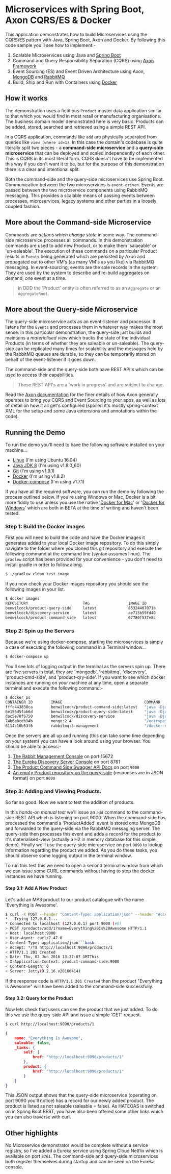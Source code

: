 # Microservices with Spring Boot, Axon CQRS/ES & Docker

This application demonstrates how to build Microservices using the CQRS/ES pattern with Java, Spring Boot, Axon and Docker. By following this code sample you'll see how to implement:-

1. Scalable Microservices using Java and [Spring Boot](http://projects.spring.io/spring-boot/)
2. Command and Query Responsibility Separation (CQRS) using [Axon Framework](http://www.axonframework.org/)
3. Event Sourcing (ES) and Event Driven Architecture using Axon, [MongoDB](https://www.mongodb.com/) and [RabbitMQ](https://www.rabbitmq.com/)
4. Build, Ship and Run with Containers using [Docker](http://docker.com)

## How it works

The demonstration uses a fictitious `Product` master data application similar to that which you would find in most retail or manufacturing organisations. The business domain model demonstrated here is very basic. Products can be added, stored, searched and retrieved using a simple REST API.

In a CQRS application, commands like `add` are physically separated from queries like `view (where id=1)`. In this case the domain's codebase is quite literally split two pieces - a **command-side microservice** and a **query-side microservice** that can  be deployed and scaled independently of each other.  This is CQRS in its most literal form. CQRS doesn't have to be implemented this way if you don't want it to be, but for the purpose of this demonstration there is a clear and intentional split.

Both the command-side and the query-side microservices use Spring Boot. Communication between the two microservices is `event-driven`. Events are passed between the two microservice components using RabbitMQ messaging. This provides a scalable means of passing events between processes, microservices, legacy systems and other parties in a loosely coupled fashion.

## More about the Command-side Microservice

Commands are _actions which change state_ in some way. The command-side microservice processes all commands. In this demonstration commands are used to add new Product, or to make them 'salaeable' or 'un-saleable'. The execution of these commands on a particular Product results in `Events` being generated which are persisted by Axon and propagated out to other VM's (as many VM's as you like) via RabbitMQ messaging. In event-sourcing, events are the sole records in the system. They are used by the system to describe and re-build aggregates on demand, one event at a time. 

> In DDD the 'Product' entity is often referred to as an `Aggregate` or an `AggregateRoot`.

## More about the Query-side Microservice

The query-side microservice acts as an event-listener and processor. It listens for the `Events` and processes them in whatever way makes the most sense. In this particular demonstration, the query-side just builds and maintains a *materialised view* which tracks the state of the individual Products (in terms of whether they are saleable or un-saleable). The query-side can be replicated many times for scalability and the messages held by the RabbitMQ queues are durable, so they can be temporarily stored on behalf of the event-listener if it goes down.

The command-side and the query-side both have REST API's which can be used to access their capabilities.

> These REST API's are a 'work in progress' and are subject to change.

Read the [Axon documentation](http://www.axonframework.org/download/) for the finer details of how Axon generally operates to bring you CQRS and Event Sourcing to your apps, as well as lots of detail on how it all get's configured (spoiler: it's mostly spring-context XML for the setup and some Java extensions and annotations within the code).

## Running the Demo

To run the demo you'll need to have the following software installed on your machine...

- [Linux](http://ubuntu.com) (I'm using Ubuntu 16.04)
- [Java JDK 8](http://www.oracle.com/technetwork/java/javase/downloads/jdk8-downloads-2133151.html) (I'm using v1.8.0_60)
- [Git](https://git-scm.com/) (I'm using v1.9.1)
- [Docker](https://www.docker.com/) (I'm using v1.8.2)
- [Docker-compose](https://www.docker.com/) (I'm using v1.7.1)

If you have all the required software, you can run the demo by following the process outlined below. If you're using Windows or Mac, Docker is a bit more fiddly to use unless you use the native '[Docker for Mac](https://blog.docker.com/2016/03/docker-for-mac-windows-beta/)' or '[Docker for Windows](https://blog.docker.com/2016/03/docker-for-mac-windows-beta/)' which are both in BETA at the time of writing and haven't been tested.

### Step 1: Build the Docker images

First you will need to build the code and have the Docker images it generates added to your local Docker image repository. To do this simply navigate to the folder where you cloned this git repository and execute the following command at the command line (syntax assumes linux). The `gradlew` script has been provided for your convenience - you don't need to install gradle in order to follow along.

```bash
$ ./gradlew clean test image
```

If you now check your Docker images repository you should see the following images in your list.

```bash
$ docker images
REPOSITORY                        TAG                 IMAGE ID            CREATED             SIZE
benwilcock/product-query-side     latest              85324407071a        0 minutes ago      270.3 MB
benwilcock/discovery-service      latest              ae715b59fd40        0 minutes ago      241.7 MB
benwilcock/product-command-side   latest              67780f537e8c        0 minutes ago      248.5 MB
```

### Step 2: Spin up the Servers

Because we're using docker-compose, starting the microservices is simply a case of executing the following command in a Terminal window... 

```bash
$ docker-compose up
```

You'll see lots of logging output in the terminal as the servers spin up. There are five servers in total, they are 'mongodb', 'rabbitmq', 'discovery', 'product-cmd-side', and 'product-qry-side'. If you want to see which docker instances are running on your machine at any time, open a separate terminal and execute the following command:-
 
```bash
$ docker ps
CONTAINER ID        IMAGE                                    COMMAND                  CREATED             STATUS              PORTS                                                                                         NAMES
fffc443838ca        benwilcock/product-command-side:latest   "java -Djava.security"   38 minutes ago      Up 38 minutes       0.0.0.0:9000-9001->9000-9001/tcp                                                              product-cmd-side
6e156d5fab6d        benwilcock/product-query-side:latest     "java -Djava.security"   38 minutes ago      Up 38 minutes       0.0.0.0:9090-9091->9090-9091/tcp                                                              product-qry-side
dac5e70f6750        benwilcock/discovery-service             "java -Djava.security"   38 minutes ago      Up 38 minutes       0.0.0.0:8761->8761/tcp                                                                        discovery
74b6a0ceb94b        mongo:2.4                                "/entrypoint.sh mongo"   38 minutes ago      Up 38 minutes       0.0.0.0:32771->27017/tcp                                                                      mongodb
6114c16b53f6        rabbitmq:3-management                    "/docker-entrypoint.s"   38 minutes ago      Up 38 minutes       4369/tcp, 5671/tcp, 15671/tcp, 25672/tcp, 0.0.0.0:15672->15672/tcp, 0.0.0.0:32770->5672/tcp   rabbitmq
```

Once the servers are all up and running (this can take some time depending on your system) you can have a look around using your browser. You should be able to access:-
 
 1. [The Rabbit Management Console](http://localhost:15672) on port 15672
 2. [The Eureka Discovery Server Console](http://localhost:8761) on port 8761
 3. [The Product Command Side Swagger API Docs](http://localhost:9000/swagger-ui.html) on port `9000`
 4. [An empty Product repository on the query-side](http://localhost:9090/products) (responses are in JSON format) on port `9090`

### Step 3: Adding and Viewing Products.

So far so good. Now we want to test the addition of products. 

In this _hands-on manual test_ we'll issue an `add` command to the command-side REST API which is listening on port 9000. When the command-side has processed the command a 'ProductAdded' event is stored onto MongoDB and forwarded to the query-side via the RabbitMQ messaging server. The query-side then processes this event and adds a record for the product to it's materialised-view (actually a H2 in memory database for this simple demo). Finally we'll use the query-side microservice on port `9090` to lookup information regarding the product we added. As you do these tasks, you should observe some logging output in the terminal window.

To run this test this we need to open a second terminal window from which we can issue some CURL commands without having to stop the docker instances we have running. 

#### Step 3.1: Add A New Product

Let's add an MP3 product to our product catalogue with the name 'Everything is Awesome'.

```bash
$ curl -X POST --header "Content-Type: application/json" --header "Accept: */*" "http://localhost:9000/products/add/1?name=Everything%20Is%20Awesome"
*   Trying 127.0.0.1...
* Connected to localhost (127.0.0.1) port 9000 (#0)
> POST /products/add/1?name=Everything%20Is%20Awesome HTTP/1.1
> Host: localhost:9000
> User-Agent: curl/7.47.0
> Content-Type: application/json```bash
> Accept: */*$ http://localhost:9090/products/1
< HTTP/1.1 201 Created
< Date: Thu, 02 Jun 2016 13:37:07 GMTThis 
< X-Application-Context: product-command-side:9000
< Content-Length: 0
< Server: Jetty(9.2.16.v20160414)
```

If the response code is `HTTP/1.1 201 Created` then the product "Everything is Awesome" will have been added to the command-side successfully.
 
#### Step 3.2: Query for the Product

Now lets check that users can see the product that we just added. To do this we use the query-side API and issue a simple 'GET' request.

```bash
$ curl http://localhost:9090/products/1
```

```json
{
    name: "Everything Is Awesome",
    saleable: false,
    _links: {
        self: {
            href: "http://localhost:9090/products/1"
        },
        product: {
            href: "http://localhost:9090/products/1"
        }
    }
}
```

This JSON output shows that the query-side microservice (operating on port 9090 you'll notice) has a record for our newly added product. The product is listed as not saleable (saleable = false). As HATEOAS is switched on in Spring Boot REST, you have also been offered some other links which you can also traverse with curl.

## Other highlights

No Microservice demonstrator would be complete without a service registry, so I've added a Eureka service using Spring Cloud Netflix which is available on port `8761`. The command-side and query-side microservices both register themselves during startup and can be seen on the Eureka console.

